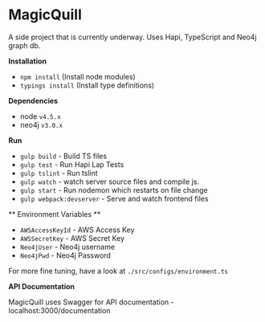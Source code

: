# MagicQuill
A side project that is currently underway. Uses Hapi, TypeScript and Neo4j graph db. 

**Installation**

* `npm install` (Install node modules)
* `typings install` (Install type definitions)

**Dependencies**

* node `v4.5.x`
* neo4j `v3.0.x`

**Run**

* `gulp build` - Build TS files
* `gulp test` - Run Hapi Lap Tests
* `gulp tslint` - Run tslint
* `gulp watch` - watch server source files and compile js. 
* `gulp start` - Run nodemon which restarts on file change
* `gulp webpack:devserver` - Serve and watch frontend files

** Environment Variables **
* `AWSAccessKeyId` - AWS Access Key
* `AWSSecretKey` - AWS Secret Key
* `Neo4jUser` - Neo4j username
* `Neo4jPwd` - Neo4j Password

For more fine tuning, have a look at `./src/configs/environment.ts`

**API Documentation**

MagicQuill uses Swagger for API documentation - localhost:3000/documentation


